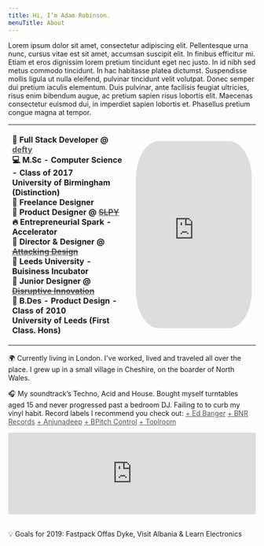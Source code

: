 ```yaml
---
title: Hi, I’m Adam Robinson.
menuTitle: About
---
```


<!-- This is a demo site of the [PersonalBlog](https://github.com/greglobinski/gatsby-starter-personal-blog) GatsbyJS starter. -->

Lorem ipsum dolor sit amet, consectetur adipiscing elit. Pellentesque urna nunc, cursus vitae est sit amet, accumsan suscipit elit. In finibus efficitur mi. Etiam et eros dignissim lorem pretium tincidunt eget nec justo. In id nibh sed metus commodo tincidunt. In hac habitasse platea dictumst. Suspendisse mollis ligula ut nulla eleifend, pulvinar tincidunt velit volutpat. Donec semper dui pretium iaculis elementum. Duis pulvinar, ante facilisis feugiat ultricies, risus enim bibendum augue, ac pretium sapien risus lobortis elit. Maecenas consectetur euismod dui, in imperdiet sapien lobortis et. Phasellus pretium congue magna at tempor.

 </th> 
      <th  align="left" padding-left: 80px; style="padding-right: 15px;" >

<table style="width:100%">
  <tr>
    <th  align="left" padding-left: 80px; style="padding-right: 15px;" >

👔 Full Stack Developer @ <a href="https://defty.com/" style="color:#555555;">defty</a><br>
💻 M.Sc - Computer Science - Class of 2017<br>
University of Birmingham (Distinction)<br>
👔 Freelance Designer<br>
👔 Product Designer @ <strike><a href="https://www.freeindex.co.uk/media/listingpics/617/678/attacking-design-slpy-adventures-wearable-sleeping-bag-12.jpg" style="color:#555555;">SLPY</a></strike><br>
🔥 Entrepreneurial Spark - Accelerator<br>
👔 Director & Designer @ <strike><a href="https://www.instagram.com/attackingdesign/" style="color:#555555;">Attacking Design</a></strike><br>
🐣 Leeds University - Buisiness Incubator<br>
👔 Junior Designer @ <strike><a href="http://www.disruptive-innovation.co.uk/" style="color:#555555;">Disruptive Innovation</a></strike><br>
🎨 B.Des - Product Design - Class of 2010<br>
University of Leeds (First Class. Hons)



</th>
    <th style="width:50%"> <iframe style=border-radius:20%; width="100%" height="380" scrolling="no" frameborder="no" src="https://attackingpixels.com/1/index.html"></iframe> </th> 
  </tr>
</table>


🌍 Currently living in London. I've worked, lived and traveled all over the place. I grew up in a small village in Cheshire, on the boarder of North Wales. 
<!-- 
It’s a picturesque spot, with canals and rolling countryside, which I enjoy going back to for the trails and clean air. 

<img src="./ducks.gif"  style="width:100%"> -->

<!-- ![Kentish Town](./KentishTown.jpg) -->
<!-- ### Standard features:

* Easy editable content in **Markdown** files (posts, pages and parts)
* **SEO** (sitemap generation, robot.txt, meta and OpenGraph Tags)
* **Social** sharing (Twitter, Facebook, Google, LinkedIn)
* **Comments** (Facebook)
* **Images** lazy loading and `webp` support (gatsby-image)
* Post **categories** (post list filtering)
* Full text **searching** (Algolia)
* **Contact** form (Netlify form handling)
* **RSS** feed
* **PWA** (manifest.json, offline support, favicons)
* Google **Analytics**
* **Favicons** generator (node script)
* **Material UI** (@next) -->

<!-- ### Advanced features:

* Easy customizable base **styles** via `theme` object (fonts, colors, sizes)
* **Components** lazy loading (social sharing, comments)
* **ESLint** (google config)
* **Prettier** code styling
* Custom webpack `CommonsChunkPlugin` settings
* Webpack `BundleAnalyzerPlugin`
* Contact **form validation** (react-material-ui-form-validator) -->



🎧 My soundtrack’s Techno, Acid and House. Bought myself turntables aged 15 and never progressed past a bedroom DJ. Failing to to curb my vinyl habit. Record labels I recommend you check out: <a href="https://www.discogs.com/label/19066-Ed-Banger-Records" style="color:#555555;">+ Ed Banger</a> <a href="https://www.discogs.com/label/46768-Boysnoize-Records" style="color:#555555;">+ BNR Records</a> <a href="https://www.discogs.com/label/45909-Anjunadeep" style="color:#555555;">+ Anjunadeep</a> <a href="https://www.discogs.com/label/1466-BPitch-Control" style="color:#555555;">+ BPitch Control</a> <a href="https://www.discogs.com/label/17675-Toolroom-Records" style="color:#555555;">+ Toolroom </a>




<iframe width="100%" height="166" scrolling="no" frameborder="no" allow="autoplay" src="https://w.soundcloud.com/player/?url=https%3A//api.soundcloud.com/tracks/156893117&color=%23ff5500&auto_play=false&hide_related=false&show_comments=true&show_user=true&show_reposts=false&show_teaser=true"></iframe>

 
<br> 💡 Goals for 2019: Fastpack Offas Dyke, Visit Albania & Learn Electronics


